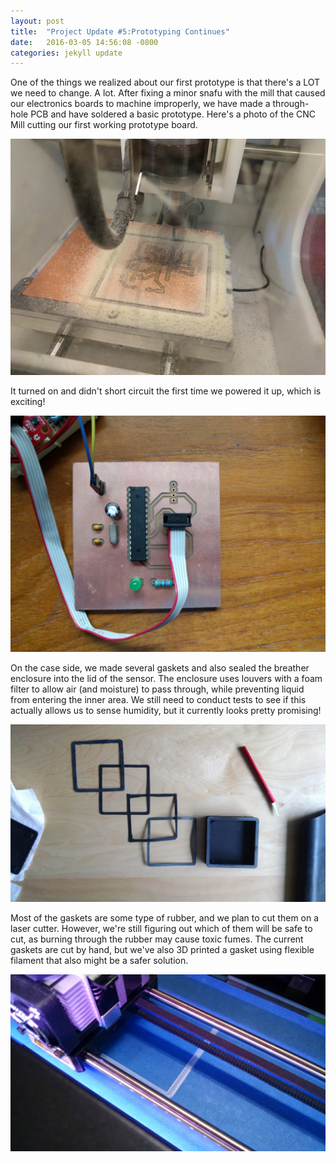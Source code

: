 ```yaml
---
layout: post
title:  "Project Update #5:Prototyping Continues"
date:   2016-03-05 14:56:08 -0800
categories: jekyll update
---
```

One of the things we realized about our first prototype is that there's a LOT we need to change. A lot. After fixing a minor snafu with the mill that caused our electronics boards to machine improperly, we have made a through-hole PCB and have soldered a basic prototype. Here's a photo of the CNC Mill cutting our first working prototype board. 

![Milling the PCB](/assets/millingthepcb.jpg "Milling the PCB")

It turned on and didn't short circuit the first time we powered it up, which is exciting!

![The first PCB](/assets/thefirstpcb.jpg "The first PCB")

On the case side, we made several gaskets and also sealed the breather enclosure into the lid of the sensor. The enclosure uses louvers with a foam filter to allow air (and moisture) to pass through, while preventing liquid from entering the inner area. We still need to conduct tests to see if this actually allows us to sense humidity, but it currently looks pretty promising!

![Gaskets](/assets/gaskets.jpg "Gaskets")

Most of the gaskets are some type of rubber, and we plan to cut them on a laser cutter. However, we're still figuring out which of them will be safe to cut, as burning through the rubber may cause toxic fumes. The current gaskets are cut by hand, but we've also 3D printed a gasket using flexible filament that also might be a safer solution.

![printingthegasket](/assets/printingthegasket.jpg "Printing the gasket")


